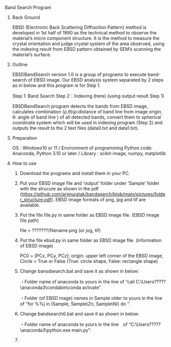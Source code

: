 Band Search Program

1. Back Ground

   EBSD (Electronic Back Scattering Diffraction Pattern) method is developed in 1st half of 1990 as the technical method to observe the material’s micro component structure. It is the method to measure the crystal orientation and judge crystal system of the area observed, using the indexing result from EBSD pattern obtained by SEM’s scanning the material’s surface.

2. Outline

   EBSDBandSearch version 1.0 is a group of programs to execute band-search of EBSD image.
   Our EBSD analysis system separated by 2 steps as in below and this program is for Step 1.

   Step 1: Band Search
   Step 2：Indexing (here) (using output result Step 1)

   EBSDBandSearch program detects the bands from EBSD image, calculates combination (ρ,θ)(ρ:distance of band line from image origin, θ: angle of band line ) of all detected bands, convert them to spherical coordinate system which will be used in indexing program (Step 2) and outputs the result to the 2 text files (data0.txt and data1.txt).

3.	Preparation

  	OS : Windows10 or 11 /
  	Environment of programming Python code: Anaconda, Python 3.10 or later /
  	Library : scikit-image, numpy, matplotlib

5. How to use
   1) Download the programs and install them in your PC.
      
   2) Put your EBSD image file and 'output' folder under ‘Sample’ folder with the strucure as shown in the pdf (https://github.com/arimuratak/bandsearch/blob/main/pictures/folder_structure.pdf). EBSD image formats of png, jpg and tif are available.
      
   3) Put the file file.py in same folder as EBSD image file. (EBSD image file path)
      
      file = ???????/filename.png (or jog, tif)
      
   4) Put the file ebsd.py in same folder as EBSD image file. (information of EBSD image)

      PC0 = [PCx, PCy, PCz]: origin: upper left corner of the EBSD image, Circle = True or False (True: circle shape, False: rectangle shape)

   5) Change bansdsearch.bat and save it as shown in below:

      ・Folder name of anaconda to yours in the line of “call C:\Users\?????\anaconda3\condabin\conda activate”.
      
      ・Folder (of EBSD mage) names in Sample older to yours in the line of “for %%j in (Sample, Sample\Zn, Sample\Ni) do ".

   6) Change bandsearch0.bat and save it as shown in below:

      ・Folder name of anaconda to yours in the line　of “C:\Users\?????\anaconda3\python.exe main.py”.

   7) 


